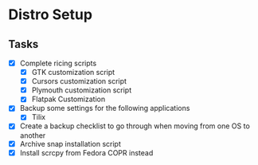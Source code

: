 # Distro Setup

## Tasks

- [x] Complete ricing scripts
  - [x] GTK customization script
  - [x] Cursors customization script
  - [x] Plymouth customization script
  - [x] Flatpak Customization
- [x] Backup some settings for the following applications
  - [x] Tilix
- [x] Create a backup checklist to go through when moving from one OS to another
- [x] Archive snap installation script
- [x] Install scrcpy from Fedora COPR instead
